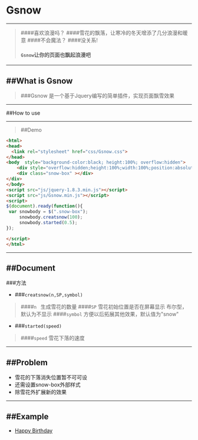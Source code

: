 Gsnow
===
---
> ####喜欢浪漫吗？
> ####雪花的飘落，让寒冷的冬天增添了几分浪漫和暖意
> ####不会魔法？
> ####没关系!
> #### `Gsnow`让你的页面也飘起浪漫吧

---
##What is Gsnow
---
> ###Gsnow 是一个基于Jquery编写的简单插件，实现页面飘雪效果

---

##How to use

---
> ##Demo

```html
<html>
<head>
  <link rel="stylesheet" href="css/Gsnow.css">
</head>
<body  style="background-color:black; height:100%; overflow:hidden">
	<div style="overflow:hidden;height:100%;width:100%;position:absolute">
	<div class="snow-box" ></div>
</div>
</body>
<script src="js/jquery-1.8.3.min.js"></script>
<script src="js/Gsnow.min.js"></script>
<script>
$(document).ready(function(){
 var snowbody = $(".snow-box");
     snowbody.creatsnow(100);
     snowbody.started(0.5);
});

</script>
</html>
```

---
##Document
---
###方法
- ###`creatsnow(n,SP,symbol)`
> ####`n ` 生成雪花的数量
> ####`SP` 雪花初始位置是否在屏幕显示 布尔型，默认为不显示
> ####`symbol` 方便以后拓展其他效果，默认值为"snow"

- ###`started(speed)`
> ####`speed`  雪花下落的速度
---

##Problem
---

- 雪花的下落消失位置暂不可可设
- 还需设置snow-box外部样式
- 除雪花外扩展新的效果

---

##Example
---

* [Happy Birthday](https://github.com/GeorageLiang/happybirth/)

